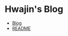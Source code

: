 # Hwajin's Blog

- [Blog](https://blog.hwajin.me)
- [README](https://github.com/hwajin-me/hwajin-me)